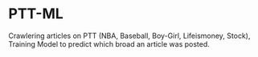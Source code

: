 # PTT-ML

Crawlering articles on PTT (NBA, Baseball, Boy-Girl, Lifeismoney, Stock), Training Model to predict which broad an article was posted.

